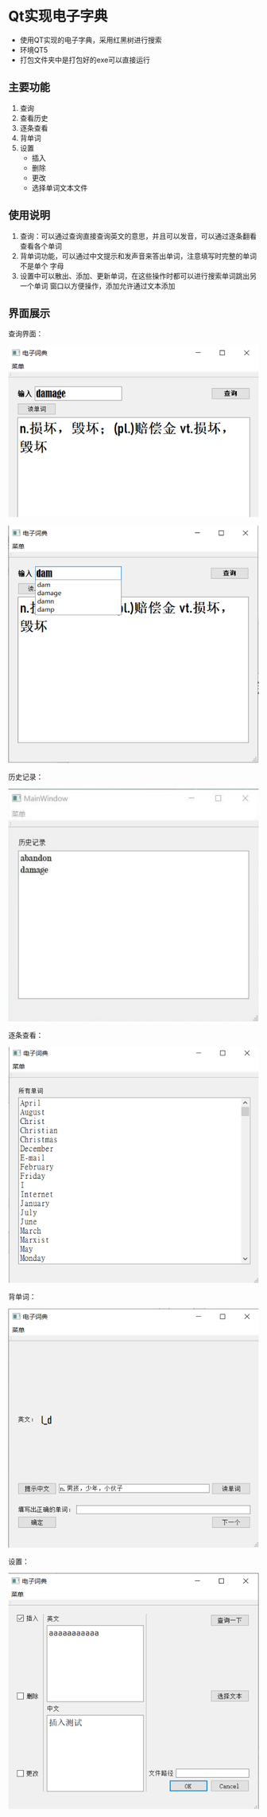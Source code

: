 # Qt实现电子字典

* 使用QT实现的电子字典，采用红黑树进行搜索
* 环境QT5
* 打包文件夹中是打包好的exe可以直接运行



## 主要功能

1. 查询
2. 查看历史
3. 逐条查看
4. 背单词
5. 设置
   * 插入
   * 删除
   * 更改
   * 选择单词文本文件



## 使用说明

1. 查询：可以通过查询直接查询英文的意思，并且可以发音，可以通过逐条翻看查看各个单词
2. 背单词功能，可以通过中文提示和发声音来答出单词，注意填写时完整的单词不是单个 字母
3. 设置中可以散出、添加、更新单词，在这些操作时都可以进行搜索单词跳出另一个单词 窗口以方便操作，添加允许通过文本添加

## 界面展示

查询界面：

![image-20200813230003289](/image/image-20200813230003289.png)

![image-20200813230020930](/image/image-20200813230020930.png)

历史记录：

![image-20200813230129257](/image/image-20200813230129257.png)

逐条查看：

![image-20200813230151562](/image/image-20200813230151562.png)

背单词：

![image-20200813230252513](/image/image-20200813230252513.png)

设置：

![image-20200813230549302](/image/image-20200813230549302.png)